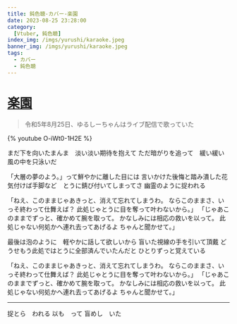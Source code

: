 ```yaml
---
title: 鈍色聴-カバー-楽園
date: 2023-08-25 23:28:00
category:
  [Vtuber, 鈍色聴]
index_img: /imgs/yurushi/karaoke.jpeg
banner_img: /imgs/yurushi/karaoke.jpeg
tags:
  - カバー
  - 鈍色聴
---
```


<script src='/js/diy/resize-ifram.js'></script>

# [楽園](https://www.youtube.com/watch?v=DMJzIjr0nzY&t=0s)

> 令和5年8月25日、ゆるしーちゃんはライブ配信で歌っていた

{% youtube O-iWt0-1H2E %}

まだ下を向いたまんま　淡い淡い期待を抱えて
ただ暗がりを追って　緩い緩い風の中を只泳いだ

「大層の夢のよう。」って鮮やかに離した目には
言いかけた後悔と踏み潰した花
気付けば手脚など　とうに錆び付いてしまってさ
幽霊のように捉われる

「ねえ、このままじゃあきっと、消えて忘れてしまうわ。
ならこのままさ、いっそ終わって仕舞えば？
此処じゃとうに目を奪って叶わないから。」
「じゃあこのままでずっと、確かめて腕を取って。
かなしみには相応の救いを以って。
此処じゃない何処かへ連れ去ってあげるよ
ちゃんと聞かせて。」

最後は泡のように　軽やかに話して欲しいから
盲いた視線の手を引いて頂戴
どうせもう此処ではとうに全部済んでいたんだと
ひとりずっと覚えている

「ねえ、このままじゃあきっと、消えて忘れてしまうわ。
ならこのままさ、いっそ終わって仕舞えば？
此処じゃとうに目を奪って叶わないから。」
「じゃあこのままでずっと、確かめて腕を取って。
かなしみには相応の救いを以って。
此処じゃない何処かへ連れ去ってあげるよ
ちゃんと聞かせて。」

- - -

捉とら　われる
以も　って
盲めし　いた

